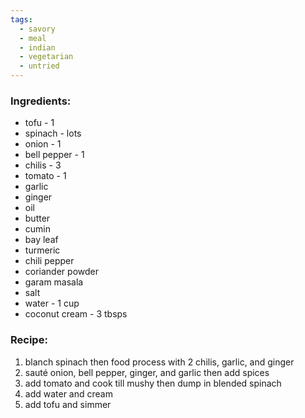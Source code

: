 ```yaml
---
tags:
  - savory
  - meal
  - indian
  - vegetarian
  - untried
---
```

### Ingredients:
- tofu - 1
- spinach - lots
- onion - 1
- bell pepper - 1
- chilis - 3
- tomato - 1
- garlic
- ginger
- oil
- butter
- cumin
- bay leaf
- turmeric
- chili pepper
- coriander powder
- garam masala
- salt
- water - 1 cup
- coconut cream - 3 tbsps

### Recipe:
1. blanch spinach then food process with 2 chilis, garlic, and ginger
2. sauté onion, bell pepper, ginger, and garlic then add spices
3. add tomato and cook till mushy then dump in blended spinach
4. add water and cream
5. add tofu and simmer